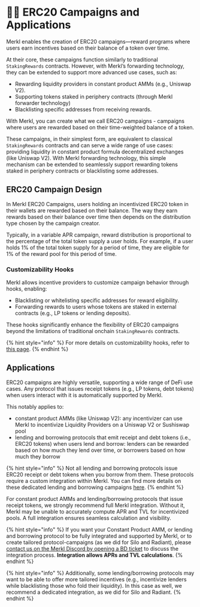 # 🧑‍🌾 ERC20 Campaigns and Applications

Merkl enables the creation of ERC20 campaigns—reward programs where users earn incentives based on their balance of a token over time.

At their core, these campaigns function similarly to traditional `StakingRewards` contracts. However, with Merkl’s forwarding technology, they can be extended to support more advanced use cases, such as:

- Rewarding liquidity providers in constant product AMMs (e.g., Uniswap V2).
- Supporting tokens staked in periphery contracts (through Merkl forwarder technology)
- Blacklisting specific addresses from receiving rewards.

With Merkl, you can create what we call ERC20 campaigns - campaigns where users are rewarded based on their time-weighted balance of a token.

These campaigns, in their simplest form, are equivalent to classical `StakingRewards` contracts and can serve a wide range of use cases: providing liquidity in constant product formula decentralized exchanges (like Uniswap V2). With Merkl forwarding technology, this simple mechanism can be extended to seamlessly support rewarding tokens staked in periphery contracts or blacklisting some addresses.

## ERC20 Campaign Design

In Merkl ERC20 Campaigns, users holding an incentivized ERC20 token in their wallets are rewarded based on their balance. The way they earn rewards based on their balance over time then depends on the distribution type chosen by the campaign creator.

Typically, in a variable APR campaign, reward distribution is proportional to the percentage of the total token supply a user holds. For example, if a user holds 1% of the total token supply for a period of time, they are eligible for 1% of the reward pool for this period of time.

### Customizability Hooks

Merkl allows incentive providers to customize campaign behavior through hooks, enabling:

- Blacklisting or whitelisting specific addresses for reward eligibility.
- Forwarding rewards to users whose tokens are staked in external contracts (e.g., LP tokens or lending deposits).

These hooks significantly enhance the flexibility of ERC20 campaigns beyond the limitations of traditional onchain `StakingRewards` contracts.

{% hint style="info" %} For more details on customizability hooks, refer to [this page](../hooks/README.md). {% endhint %}

## Applications

ERC20 campaigns are highly versatile, supporting a wide range of DeFi use cases. Any protocol that issues receipt tokens (e.g., LP tokens, debt tokens) when users interact with it is automatically supported by Merkl.

This notably applies to:

- constant product AMMs (like Uniswap V2): any incentivizer can use Merkl to incentivize Liquidity Providers on a Uniswap V2 or Sushiswap pool
- lending and borrowing protocols that emit receipt and debt tokens (i.e., ERC20 tokens) when users lend and borrow: lenders can be rewarded based on how much they lend over time, or borrowers based on how much they borrow

{% hint style="info" %}
Not all lending and borrowing protocols issue ERC20 receipt or debt tokens when you borrow from them. These protocols require a custom integration within Merkl. You can find more details on these dedicated lending and borrowing campaigns [here](./lending-borrowing.md).
{% endhint %}

For constant product AMMs and lending/borrowing protocols that issue receipt tokens, we strongly recommend full Merkl integration. Without it, Merkl may be unable to accurately compute APR and TVL for incentivized pools. A full integration ensures seamless calculation and visibility.

{% hint style="info" %}
If you want your Constant Product AMM, or lending and borrowing protocol to be fully integrated and supported by Merkl, or to create tailored protocol-campaigns (as we did for Silo and Radiant), please [contact us on the Merkl Discord by opening a BD ticket](https://discord.com/invite/jnYfrGxDbe) to discuss the integration process. **Integration allows APRs and TVL calculations**.
{% endhint %}

{% hint style="info" %}
Additionally, some lending/borrowing protocols may want to be able to offer more tailored incentives (e.g., incentivize lenders while blacklisting those who fold their liquidity). In this case as well, we recommend a dedicated integration, as we did for Silo and Radiant.
{% endhint %}
